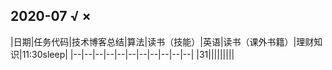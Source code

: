 ## 2020-07  √ ×
|日期|任务代码|技术博客总结|算法|读书（技能）|英语|读书（课外书籍）|理财知识|11:30sleep|
|--|--|--|--|--|--|--|--|--|--|--|
|31|||||||||

